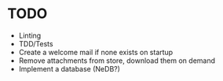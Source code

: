 # TODO

* Linting
* TDD/Tests
* Create a welcome mail if none exists on startup
* Remove attachments from store, download them on demand
* Implement a database (NeDB?)
